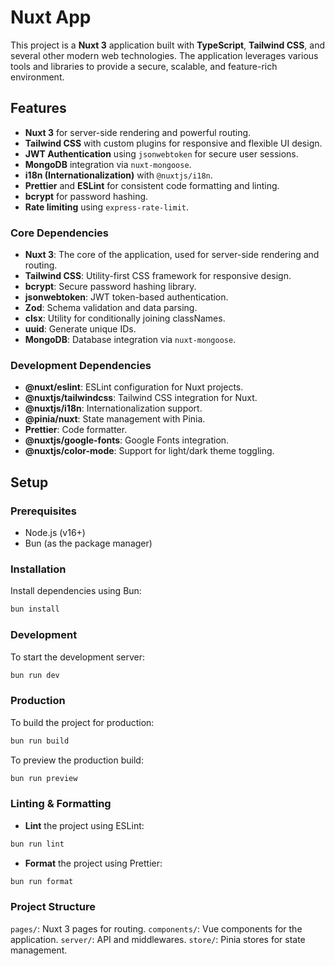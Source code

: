 # Nuxt App

This project is a **Nuxt 3** application built with **TypeScript**, **Tailwind CSS**, and several other modern web technologies. The application leverages various tools and libraries to provide a secure, scalable, and feature-rich environment.

## Features

- **Nuxt 3** for server-side rendering and powerful routing.
- **Tailwind CSS** with custom plugins for responsive and flexible UI design.
- **JWT Authentication** using `jsonwebtoken` for secure user sessions.
- **MongoDB** integration via `nuxt-mongoose`.
- **i18n (Internationalization)** with `@nuxtjs/i18n`.
- **Prettier** and **ESLint** for consistent code formatting and linting.
- **bcrypt** for password hashing.
- **Rate limiting** using `express-rate-limit`.
  
### Core Dependencies

- **Nuxt 3**: The core of the application, used for server-side rendering and routing.
- **Tailwind CSS**: Utility-first CSS framework for responsive design.
- **bcrypt**: Secure password hashing library.
- **jsonwebtoken**: JWT token-based authentication.
- **Zod**: Schema validation and data parsing.
- **clsx**: Utility for conditionally joining classNames.
- **uuid**: Generate unique IDs.
- **MongoDB**: Database integration via `nuxt-mongoose`.
  
### Development Dependencies

- **@nuxt/eslint**: ESLint configuration for Nuxt projects.
- **@nuxtjs/tailwindcss**: Tailwind CSS integration for Nuxt.
- **@nuxtjs/i18n**: Internationalization support.
- **@pinia/nuxt**: State management with Pinia.
- **Prettier**: Code formatter.
- **@nuxtjs/google-fonts**: Google Fonts integration.
- **@nuxtjs/color-mode**: Support for light/dark theme toggling.

## Setup

### Prerequisites

- Node.js (v16+)
- Bun (as the package manager)
  
### Installation

Install dependencies using Bun:

```bash
bun install
```

### Development

To start the development server:

```bash
bun run dev
```

### Production

To build the project for production:

```bash
bun run build
```

To preview the production build:

```bash
bun run preview
```

### Linting & Formatting
- **Lint** the project using ESLint:

```bash
bun run lint
```

- **Format** the project using Prettier:

```bash
bun run format
```

### Project Structure

`pages/`: Nuxt 3 pages for routing.
`components/`: Vue components for the application.
`server/`: API and middlewares.
`store/`: Pinia stores for state management.
